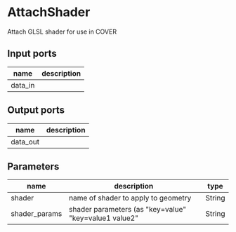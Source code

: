 
# AttachShader
Attach GLSL shader for use in COVER

## Input ports
|name|description|
|-|-|
|data_in||


## Output ports
|name|description|
|-|-|
|data_out||


## Parameters
|name|description|type|
|-|-|-|
|shader|name of shader to apply to geometry|String|
|shader_params|shader parameters (as "key=value" "key=value1 value2"|String|
